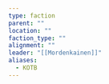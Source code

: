 ```yaml
---
type: faction
parent: ""
location: ""
faction_type: ""
alignment: ""
leader: "[[Mordenkainen]]"
aliases:
  - KOTB
---
```


